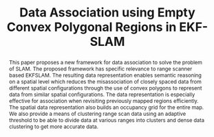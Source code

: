 ---
layout: project-page-new
title: "Data Association using Empty Convex Polygonal Regions in EKF-SLAM"
authors:
  - name: Gururaj Kosuru
    sup: #
  - name: Satish Pedduri
    sup: #
  - name: K Madhava Krishna
    sup: #
affiliations:
  - name: IIIT Hyderabad, India
    link: https://robotics.iiit.ac.in
    sup: #
permalink: /publications/2010/Kosuru_Data-Association/
abstract: "This paper proposes a new framework for data association to solve the problem of SLAM. The proposed framework has specific relevance to range scanner based EKFSLAM. The resulting data representation enables semantic reasoning on a spatial level which reduces the misassociation
of closely spaced data from different spatial configurations through the use of convex polygons to represent data from similar spatial configurations. The data representation is especially
effective for association when revisiting previously mapped regions efficiently. The spatial data representation also builds an occupancy grid for the entire map. We also provide a means of clustering range scan data using an adaptive threshold to be able to divide data at various ranges
into clusters and dense data clustering to get more accurate data."
paper: https://robotics.iiit.ac.in/uploads/Main/Publications/Guru_etal_robio2010.pdf
# iframe: https://www.youtube.com/embed/jhjskX4FQwA

---